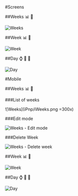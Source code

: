 #Screens

##Weeks :bar_chart: :calendar:

![Weeks](weeks.png)

##Week :bar_chart: :date:

![Week](week.png)

##Day :watch: :toilet: :wc:

![Day](day.png)

#Mobile

##Weeks :bar_chart: :calendar:

###List of weeks

![Weeks](iPnp/iWeeks.png =300x)

###Edit mode

![Weeks - Edit mode](iPnp/iWeeks-edit.png)

###Delete Week

![Weeks - Delete week](iPnp/iWeeks-delete.png)

##Week :bar_chart: :date:

![Week](iPnp/iWeek.png)

##Day :watch: :toilet: :wc:

![Day](iPnp/iDay.png)

